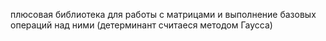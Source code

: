 плюсовая библиотека для работы с матрицами и выполнение базовых операций над ними (детерминант считаеся методом Гаусса)
